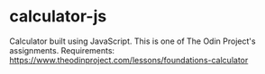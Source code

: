 # calculator-js
Calculator built using JavaScript. This is one of The Odin Project's assignments. Requirements: https://www.theodinproject.com/lessons/foundations-calculator
